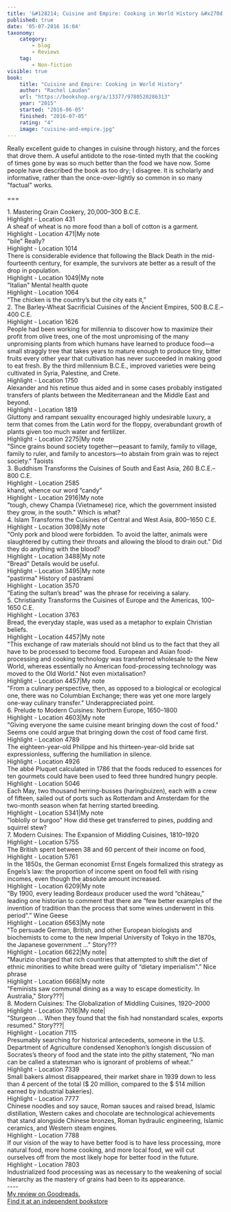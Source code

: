 ```yaml
---
title: '&#128214; Cuisine and Empire: Cooking in World History &#x270d;'
published: true
date: '05-07-2016 16:04'
taxonomy:
    category:
        - blog
        - Reviews
    tag:
        - Non-fiction
visible: true
book:
	title: "Cuisine and Empire: Cooking in World History"
	author: "Rachel Laudan"
	url: "https://bookshop.org/a/13377/9780520286313"
	year: "2015"
	started: "2016-06-05"
	finished: "2016-07-05"
	rating: "4"
	image: "cuisine-and-empire.jpg"
---
```


Really excellent guide to changes in cuisine through history, and the forces that drove them. A useful antidote to the rose-tinted myth that the cooking of times gone by was so much better than the food we have now. Some people have described the book as too dry; I disagree. It is scholarly and informative, rather than the once-over-lightly so common in so many "factual" works.

===
            
<div class="sectionHeading">
    1. Mastering Grain Cookery, 20,000–300 B.C.E.
</div>
<div class="noteHeading">
    Highlight - Location 431
</div>
<div class="noteText">
    A sheaf of wheat is no more food than a boll of cotton is a garment.
</div>

<div class="noteHeading">
Highlight - Location 471|My note
</div>
<div class="noteText">
"bile"	Really?
</div>


<div class="noteHeading">
    Highlight - Location 1014
</div>
<div class="noteText">
    There is considerable evidence that following the Black Death in the mid-fourteenth century, for example, the survivors ate better as a result of the drop in population.
</div>

<div class="noteHeading">
Highlight - Location 1049|My note
</div>
<div class="noteText">
"Italian" Mental health quote
</div>

<div class="noteHeading">
    Highlight - Location 1064
</div>
<div class="noteText">
    “The chicken is the country’s but the city eats it,”
</div>
<div class="sectionHeading">
    2. The Barley-Wheat Sacrificial Cuisines of the Ancient Empires, 500 B.C.E.–400 C.E.
</div>
<div class="noteHeading">
    Highlight - Location 1626
</div>
<div class="noteText">
    People had been working for millennia to discover how to maximize their profit from olive trees, one of the most unpromising of the many unpromising plants from which humans have learned to produce food—a small straggly tree that takes years to mature enough to produce tiny, bitter fruits every other year that cultivation has never succeeded in making good to eat fresh. By the third millennium B.C.E., improved varieties were being cultivated in Syria, Palestine, and Crete.
</div>
<div class="noteHeading">
    Highlight - Location 1750
</div>
<div class="noteText">
    Alexander and his retinue thus aided and in some cases probably instigated transfers of plants between the Mediterranean and the Middle East and beyond.
</div>
<div class="noteHeading">
    Highlight - Location 1819
</div>
<div class="noteText">
    Gluttony and rampant sexuality encouraged highly undesirable luxury, a term that comes from the Latin word for the floppy, overabundant growth of plants given too much water and fertilizer.
</div>

<div class="noteHeading">
Highlight - Location 2275|My note
</div>
<div class="noteText">
"Since grains bound society together—peasant to family, family to village, family to ruler, and family to ancestors—to abstain from grain was to reject society." Taoists
</div>

<div class="sectionHeading">
    3. Buddhism Transforms the Cuisines of South and East Asia, 260 B.C.E.–800 C.E.
</div>
<div class="noteHeading">
    Highlight - Location 2585
</div>
<div class="noteText">
    khand, whence our word “candy”
</div>
<div class="noteHeading">
Highlight - Location 2916|My note
</div>
<div class="noteText">
"tough, chewy Champa (Vietnamese) rice, which the government insisted they grow, in the south." Which is what?
</div>
<div class="sectionHeading">
    4. Islam Transforms the Cuisines of Central and West Asia, 800–1650 C.E.
</div>

<div class="noteHeading">
Highlight - Location 3098|My note
</div>
<div class="noteText">
"Only pork and blood were forbidden. To avoid the latter, animals were slaughtered by cutting their throats and allowing the blood to drain out."  Did they do anything with the blood?
</div>
<div class="noteHeading">
Highlight - Location 3488|My note
</div>
<div class="noteText">
"Bread" Details would be useful.
</div>

<div class="noteHeading">
Highlight - Location 3495|My note
</div>
<div class="noteText">
"pastirma" History of pastrami
</div>
<div class="noteHeading">
    Highlight - Location 3570
</div>
<div class="noteText">
    “Eating the sultan’s bread” was the phrase for receiving a salary.
</div>
<div class="sectionHeading">
    5. Christianity Transforms the Cuisines of Europe and the Americas, 100–1650 C.E.
</div>
<div class="noteHeading">
    Highlight - Location 3763
</div>

<div class="noteText">
    Bread, the everyday staple, was used as a metaphor to explain Christian beliefs.
</div>

<div class="noteHeading">
Highlight - Location 4457|My note
</div>
<div class="noteText">
"This exchange of raw materials should not blind us to the fact that they all have to be processed to become food. European and Asian food-processing and cooking technology was transferred wholesale to the New World, whereas essentially no American food-processing technology was moved to the Old World." Not even mixtalisation?
</div>
<div class="noteHeading">
Highlight - Location 4457|My note
</div>
<div class="noteText">
"From a culinary perspective, then, as opposed to a biological or ecological one, there was no Columbian Exchange; there was yet one more largely one-way culinary transfer."    Underappreciated point.
</div>
<div class="sectionHeading">
    6. Prelude to Modern Cuisines: Northern Europe, 1650–1800
</div>
<div class="noteHeading">
Highlight - Location 4603|My note
</div>
<div class="noteText">
"Giving everyone the same cuisine meant bringing down the cost of food." Seems one could argue that bringing down the cost of food came first.
</div>
<div class="noteHeading">
    Highlight - Location 4789
</div>
<div class="noteText">
    The eighteen-year-old Philippe and his thirteen-year-old bride sat expressionless, suffering the humiliation in silence.
</div>
<div class="noteHeading">
    Highlight - Location 4926
</div>
<div class="noteText">
    The abbé Pluquet calculated in 1786 that the foods reduced to essences for ten gourmets could have been used to feed three hundred hungry people.
</div>
<div class="noteHeading">
    Highlight - Location 5046
</div>
<div class="noteText">
    Each May, two thousand herring-busses (haringbuizen), each with a crew of fifteen, sailed out of ports such as Rotterdam and Amsterdam for the two-month season when fat herring started breeding.
</div>
<div class="noteHeading">
Highlight - Location 5341|My note
</div>
<div class="noteText">
"loblolly or burgoo" How did these get transferred to pines, pudding and squirrel stew?
</div>
<div class="sectionHeading">
    7. Modern Cuisines: The Expansion of Middling Cuisines, 1810–1920
</div>
<div class="noteHeading">
    Highlight - Location 5755
</div>
<div class="noteText">
    The British spent between 38 and 60 percent of their income on food,
</div>
<div class="noteHeading">
    Highlight - Location 5761
</div>
<div class="noteText">
    In the 1850s, the German economist Ernst Engels formalized this strategy as Engels’s law: the proportion of income spent on food fell with rising incomes, even though the absolute amount increased.
</div>

<div class="noteHeading">
Highlight - Location 6209|My note
</div>
<div class="noteText">
"By 1900, every leading Bordeaux producer used the word “château,” leading one historian to comment that there are “few better examples of the invention of tradition than the process that some wines underwent in this period".” Wine Geese
</div>
<div class="noteHeading">
Highlight - Location 6563|My note
</div>
<div class="noteText">
"To persuade German, British, and other European biologists and biochemists to come to the new Imperial University of Tokyo in the 1870s, the Japanese government ..." Story???
</div>
<div class="noteHeading">
Highlight - Location 6622|My note|
</div>
<div class="noteText">
"Maurizio charged that rich countries that attempted to shift the diet of ethnic minorities to white bread were guilty of “dietary imperialism".” Nice phrase
</div>
<div class="noteHeading">
Highlight - Location 6668|My note
</div>
<div class="noteText">
"Feminists saw communal dining as a way to escape domesticity. In Australia," Story???|
</div>
<div class="sectionHeading">
    8. Modern Cuisines: The Globalization of Middling Cuisines, 1920–2000
</div>
<div class="noteHeading">
Highlight - Location 7016|My note|
</div>
<div class="noteText">
"Sturgeon ...    When they found that the fish had nonstandard scales, exports resumed." Story???|
</div>
<div class="noteHeading">
    Highlight - Location 7115
</div>
<div class="noteText">
    Presumably searching for historical antecedents, someone in the U.S. Department of Agriculture condensed Xenophon’s longish discussion of Socrates’s theory of food and the state into the pithy statement, “No man can be called a statesman who is ignorant of problems of wheat.”
</div>
<div class="noteHeading">
    Highlight - Location 7339
</div>
<div class="noteText">
    Small bakers almost disappeared, their market share in 1939 down to less than 4 percent of the total ($ 20 million, compared to the $ 514 million earned by industrial bakeries).
</div>

<div class="noteHeading">
    Highlight - Location 7777
</div>
<div class="noteText">
    Chinese noodles and soy sauce, Roman sauces and raised bread, Islamic distillation, Western cakes and chocolate are technological achievements that stand alongside Chinese bronzes, Roman hydraulic engineering, Islamic ceramics, and Western steam engines.
</div>
<div class="noteHeading">
    Highlight - Location 7788
</div>
<div class="noteText">
    If our vision of the way to have better food is to have less processing, more natural food, more home cooking, and more local food, we will cut ourselves off from the most likely hope for better food in the future.
</div>
<div class="noteHeading">
    Highlight - Location 7803
</div>
<div class="noteText">
    Industrialized food processing was as necessary to the weakening of social hierarchy as the mastery of grains had been to its appearance.
</div>
----
<div class="text-lg ">

<div class="flex flex-row w-full">
<div class="flex w-1/2 pl-4">
<a href="https://www.goodreads.com/book/show/19090951-cuisine-and-empire">My review on Goodreads.</a>
</div>

<div class="flex w-1/2 ">
<a href="https://bookshop.org/a/13377/9780520286313">Find it at an independent bookstore</a>
</div>
</div>
</div>
